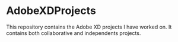 # AdobeXDProjects
This repository contains the Adobe XD projects I have worked on. It contains both collaborative and independents projects. 
